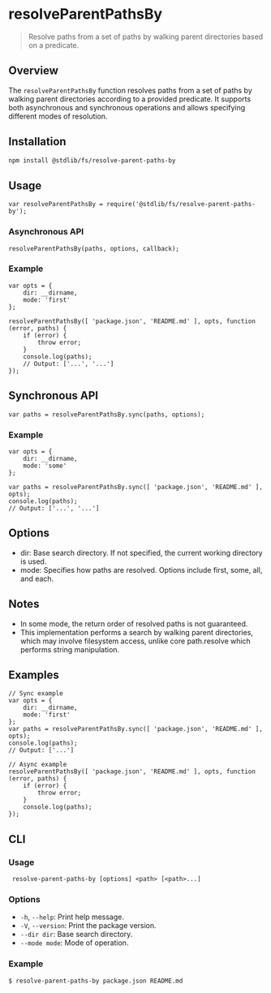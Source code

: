 <!--

@license Apache-2.0

Copyright (c) 2024 The Stdlib Authors.

Licensed under the Apache License, Version 2.0 (the "License");
you may not use this file except in compliance with the License.
You may obtain a copy of the License at

   http://www.apache.org/licenses/LICENSE-2.0

Unless required by applicable law or agreed to in writing, software
distributed under the License is distributed on an "AS IS" BASIS,
WITHOUT WARRANTIES OR CONDITIONS OF ANY KIND, either express or implied.
See the License for the specific language governing permissions and
limitations under the License.

-->

# resolveParentPathsBy

> Resolve paths from a set of paths by walking parent directories based on a predicate.

## Overview

The `resolveParentPathsBy` function resolves paths from a set of paths by walking parent directories according to a provided predicate. It supports both asynchronous and synchronous operations and allows specifying different modes of resolution.

## Installation

```bash
npm install @stdlib/fs/resolve-parent-paths-by
```

## Usage

```var resolveParentPathsBy = require('@stdlib/fs/resolve-parent-paths-by'); ```

### Asynchronous API

```resolveParentPathsBy(paths, options, callback);```

### Example

```
var opts = {
    dir: __dirname,
    mode: 'first'
};

resolveParentPathsBy([ 'package.json', 'README.md' ], opts, function (error, paths) {
    if (error) {
        throw error;
    }
    console.log(paths);
    // Output: ['...', '...']
});
```

## Synchronous API
```var paths = resolveParentPathsBy.sync(paths, options);```

### Example

```
var opts = {
    dir: __dirname,
    mode: 'some'
};

var paths = resolveParentPathsBy.sync([ 'package.json', 'README.md' ], opts);
console.log(paths);
// Output: ['...', '...']
```

## Options 
- dir: Base search directory. If not specified, the current working directory is used.
- mode: Specifies how paths are resolved. Options include first, some, all, and each.

## Notes

- In some mode, the return order of resolved paths is not guaranteed.
- This implementation performs a search by walking parent directories, which may involve filesystem access, unlike core path.resolve which performs string manipulation.

## Examples

```
// Sync example
var opts = {
    dir: __dirname,
    mode: 'first'
};
var paths = resolveParentPathsBy.sync([ 'package.json', 'README.md' ], opts);
console.log(paths);
// Output: ['...']

// Async example
resolveParentPathsBy([ 'package.json', 'README.md' ], opts, function (error, paths) {
    if (error) {
        throw error;
    }
    console.log(paths);
});
```

## CLI
### Usage

``` resolve-parent-paths-by [options] <path> [<path>...]```

### Options

- `-h`, `--help`: Print help message.
- `-V`, `--version`: Print the package version.
- `--dir dir`: Base search directory.
- `--mode mode`: Mode of operation.

### Example

```$ resolve-parent-paths-by package.json README.md```